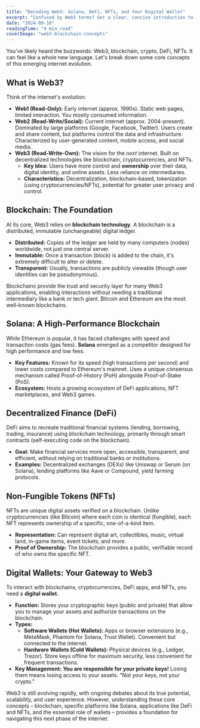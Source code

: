 ```yaml
---
title: "Decoding Web3: Solana, DeFi, NFTs, and Your Digital Wallet"
excerpt: "Confused by Web3 terms? Get a clear, concise introduction to the next generation of the internet, covering blockchains like Solana, Decentralized Finance (DeFi), NFTs, and digital wallets."
date: "2024-09-10"
readingTime: "4 min read"
coverImage: "web3-blockchain-concepts"
---
```


You've likely heard the buzzwords: Web3, blockchain, crypto, DeFi, NFTs. It can feel like a whole new language. Let's break down some core concepts of this emerging internet evolution.

## What is Web3?

Think of the internet's evolution:

*   **Web1 (Read-Only):** Early internet (approx. 1990s). Static web pages, limited interaction. You mostly consumed information.
*   **Web2 (Read-Write/Social):** Current internet (approx. 2004-present). Dominated by large platforms (Google, Facebook, Twitter). Users create and share content, but platforms control the data and infrastructure. Characterized by user-generated content, mobile access, and social media.
*   **Web3 (Read-Write-Own):** The vision for the *next* internet. Built on decentralized technologies like blockchain, cryptocurrencies, and NFTs.
    *   **Key Idea:** Users have more control and **ownership** over their data, digital identity, and online assets. Less reliance on intermediaries.
    *   **Characteristics:** Decentralization, blockchain-based, tokenization (using cryptocurrencies/NFTs), potential for greater user privacy and control.

## Blockchain: The Foundation

At its core, Web3 relies on **blockchain technology**. A blockchain is a distributed, immutable (unchangeable) digital ledger.

*   **Distributed:** Copies of the ledger are held by many computers (nodes) worldwide, not just one central server.
*   **Immutable:** Once a transaction (block) is added to the chain, it's extremely difficult to alter or delete.
*   **Transparent:** Usually, transactions are publicly viewable (though user identities can be pseudonymous).

Blockchains provide the trust and security layer for many Web3 applications, enabling interactions without needing a traditional intermediary like a bank or tech giant. Bitcoin and Ethereum are the most well-known blockchains.

## Solana: A High-Performance Blockchain

While Ethereum is popular, it has faced challenges with speed and transaction costs (gas fees). **Solana** emerged as a competitor designed for high performance and low fees.

*   **Key Features:** Known for its speed (high transactions per second) and lower costs compared to Ethereum's mainnet. Uses a unique consensus mechanism called Proof-of-History (PoH) alongside Proof-of-Stake (PoS).
*   **Ecosystem:** Hosts a growing ecosystem of DeFi applications, NFT marketplaces, and Web3 games.

## Decentralized Finance (DeFi)

DeFi aims to recreate traditional financial systems (lending, borrowing, trading, insurance) using blockchain technology, primarily through smart contracts (self-executing code on the blockchain).

*   **Goal:** Make financial services more open, accessible, transparent, and efficient, without relying on traditional banks or institutions.
*   **Examples:** Decentralized exchanges (DEXs) like Uniswap or Serum (on Solana), lending platforms like Aave or Compound, yield farming protocols.

## Non-Fungible Tokens (NFTs)

NFTs are unique digital assets verified on a blockchain. Unlike cryptocurrencies (like Bitcoin) where each coin is identical (fungible), each NFT represents ownership of a specific, one-of-a-kind item.

*   **Representation:** Can represent digital art, collectibles, music, virtual land, in-game items, event tickets, and more.
*   **Proof of Ownership:** The blockchain provides a public, verifiable record of who owns the specific NFT.

## Digital Wallets: Your Gateway to Web3

To interact with blockchains, cryptocurrencies, DeFi apps, and NFTs, you need a **digital wallet**.

*   **Function:** Stores your cryptographic keys (public and private) that allow you to manage your assets and authorize transactions on the blockchain.
*   **Types:**
    *   **Software Wallets (Hot Wallets):** Apps or browser extensions (e.g., MetaMask, Phantom for Solana, Trust Wallet). Convenient but connected to the internet.
    *   **Hardware Wallets (Cold Wallets):** Physical devices (e.g., Ledger, Trezor). Store keys offline for maximum security, less convenient for frequent transactions.
*   **Key Management:** **You are responsible for your private keys!** Losing them means losing access to your assets. "Not your keys, not your crypto."

Web3 is still evolving rapidly, with ongoing debates about its true potential, scalability, and user experience. However, understanding these core concepts – blockchain, specific platforms like Solana, applications like DeFi and NFTs, and the essential role of wallets – provides a foundation for navigating this next phase of the internet.
